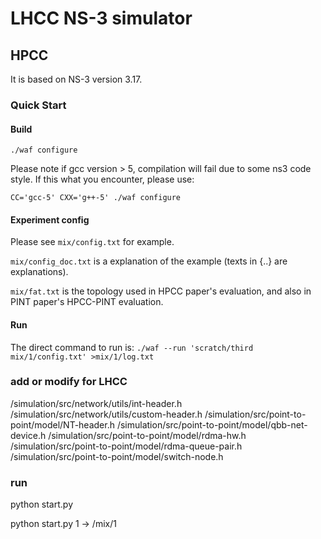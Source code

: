 # LHCC NS-3 simulator

## HPCC
It is based on NS-3 version 3.17.

### Quick Start

#### Build
`./waf configure`

Please note if gcc version > 5, compilation will fail due to some ns3 code style.  If this what you encounter, please use:

`CC='gcc-5' CXX='g++-5' ./waf configure`

#### Experiment config
Please see `mix/config.txt` for example. 

`mix/config_doc.txt` is a explanation of the example (texts in {..} are explanations).

`mix/fat.txt` is the topology used in HPCC paper's evaluation, and also in PINT paper's HPCC-PINT evaluation.

#### Run
The direct command to run is:
`./waf --run 'scratch/third mix/1/config.txt' >mix/1/log.txt`


### add or modify for LHCC 

/simulation/src/network/utils/int-header.h
/simulation/src/network/utils/custom-header.h
/simulation/src/point-to-point/model/NT-header.h
/simulation/src/point-to-point/model/qbb-net-device.h
/simulation/src/point-to-point/model/rdma-hw.h
/simulation/src/point-to-point/model/rdma-queue-pair.h
/simulation/src/point-to-point/model/switch-node.h


### run
 
python start.py <folder>

python start.py 1 -> /mix/1
